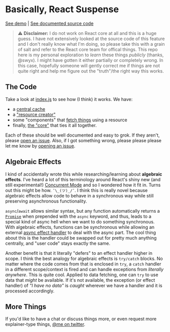 # Basically, React Suspense

[See demo](https://tejasq.github.io/basically-react-suspense) | [See documented source code](index.js)

> ⚠️ **Disclaimer:** I do not work on React core at all and this is a huge guess. I have not extensively looked at the source code of this feature and I don't really know what I'm doing, so please take this with a grain of salt and refer to the React core team for offical things. This repo here is my personal exploration to _learn_ these things _publicly_ (thanks, @swyx). I might have gotten it either partially or completely wrong. In this case, hopefully someone will gently correct me if things are not quite right and help me figure out the "truth"/the right way this works.

## The Code

Take a look at [index.js](index.js) to see how (I think) it works. We have:

- a [central cache](index.js#L2)
- a ["resource creator"](index.js#L6-L21)
- some "components" that [fetch things](index.js#L23-L51) using a resource
- finally, [the "core"](index.js#L53-L93) that ties it all together.

Each of these should be well documented and easy to grok. If they aren't, please [open an issue](https://github.com/TejasQ/basically-react-suspense/issues). Also, if I got something wrong, please please please let me know by [opening an issue](https://github.com/TejasQ/basically-react-suspense/issues).

## Algebraic Effects

I kind of accidentally wrote this while researching/learning about **algebraic effects**. I've heard a lot of this terminology around React's shiny new (and still experimental!) [Concurrent Mode](https://reactjs.org/docs/concurrent-mode-intro.html) and so I wondered how it fit in. Turns out this might be how. `¯\_(ツ)_/¯`. I think this is really novel because algebraic effects allow code to behave in a synchronous way while still preserving asynchronous functionality.

`async`/`await` allows similar syntax, but any function automatically returns a [`Promise`](https://developer.mozilla.org/en/docs/Web/JavaScript/Reference/Global_Objects/Promise) when prepended with the `async` keyword, and thus, leads to a special kind of async hell when we want to do something synchronous. With algebraic effects, functions can be synchronous while allowing an external [async effect handler](http://homepages.inf.ed.ac.uk/gdp/publications/Effect_Handlers.pdf) to deal with the async part. The cool thing about this is the handler could be swapped out for pretty much anything centrally, and "user code" stays exactly the same.

Another benefit is that it literally "defers" to an effect handler higher in scope. I think the best analogy for algebraic effects is `try/catch` blocks. No matter where the code comes from that is enclosed in `try`, a `catch` handler in a different scope/context is fired and can handle exceptions from _literally anywhere_. This is quite cool. Applied to data fetching, one can `try` to use data that _might_ be available. If it's not available, the exception (or effect handler) of _"I have no data"_ is _caught_ wherever we have a handler and it is processed accordingly.

## More Things

If you'd like to have a chat or discuss things more, or even request more explainer-type things, [@me on twitter](https://twitter.com/tejaskumar_).
